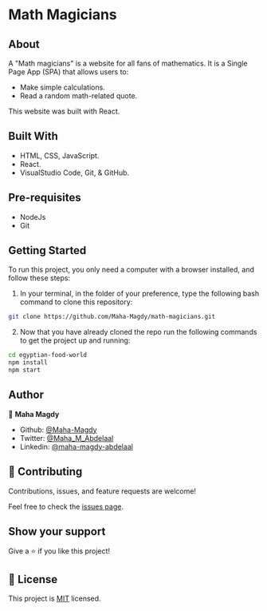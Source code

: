 # Math Magicians

## About

A "Math magicians" is a website for all fans of mathematics. It is a Single Page App (SPA) that allows users to:

- Make simple calculations.
- Read a random math-related quote.
  
This website was built with React.
## Built With

- HTML, CSS, JavaScript.
- React.
- VisualStudio Code, Git, & GitHub.

<!-- ## Live Demo

[Live Demo Link]( https://maha-magdy.github.io/egyptian-food-world/ ) -->

## Pre-requisites

- NodeJs
- Git
## Getting Started

To run this project, you only need a computer with a browser installed, and follow these steps:


1. In your terminal, in the folder of your preference, type the following bash command to clone this repository:

```sh
git clone https://github.com/Maha-Magdy/math-magicians.git
```

2. Now that you have already cloned the repo run the following commands to get the project up and running:
```sh
cd egyptian-food-world
npm install
npm start
```
## Author

👤 **Maha Magdy**

- Github: [@Maha-Magdy](https://github.com/Maha-Magdy)
- Twitter: [@Maha_M_Abdelaal](https://twitter.com/Maha_M_Abdelaal)
- Linkedin: [@maha-magdy-abdelaal](https://www.linkedin.com/in/maha-magdy-abdelaal/)

## 🤝 Contributing

Contributions, issues, and feature requests are welcome!

Feel free to check the [issues page](https://github.com/Maha-Magdy/math-magicians/issues).

## Show your support

Give a ⭐️ if you like this project!

## 📝 License

This project is [MIT](./LICENSE) licensed.